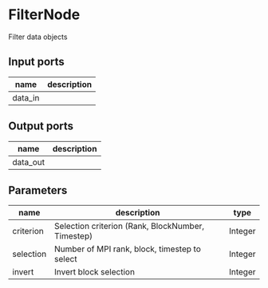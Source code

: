 
# FilterNode
Filter data objects

## Input ports
|name|description|
|-|-|
|data_in||


## Output ports
|name|description|
|-|-|
|data_out||


## Parameters
|name|description|type|
|-|-|-|
|criterion|Selection criterion (Rank, BlockNumber, Timestep)|Integer|
|selection|Number of MPI rank, block, timestep to select|Integer|
|invert|Invert block selection|Integer|
